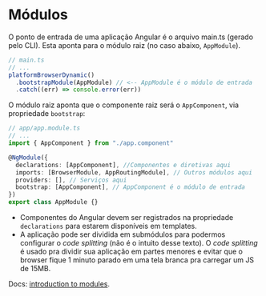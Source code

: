 # Módulos

O ponto de entrada de uma aplicação Angular é o arquivo main.ts \(gerado pelo CLI\). Esta aponta para o módulo raiz \(no caso abaixo, `AppModule`\).

```typescript
// main.ts
// ...
platformBrowserDynamic()
  .bootstrapModule(AppModule) // <-- AppModule é o módulo de entrada
  .catch((err) => console.error(err))
```

O módulo raiz aponta que o componente raiz será o `AppComponent`, via propriedade `bootstrap`:

```typescript
// app/app.module.ts
// ...
import { AppComponent } from "./app.component"

@NgModule({
  declarations: [AppComponent], //Componentes e diretivas aqui
  imports: [BrowserModule, AppRoutingModule], // Outros módulos aqui
  providers: [], // Serviços aqui
  bootstrap: [AppComponent], // AppComponent é o módulo de entrada
})
export class AppModule {}
```

* Componentes do Angular devem ser registrados na propriedade `declarations` para estarem disponíveis em templates.
* A aplicação pode ser dividida em submódulos para podermos configurar o _code splitting_ \(não é o intuito desse texto\). O _code splitting_ é usado pra dividir sua aplicação em partes menores e evitar que o browser fique 1 minuto parado em uma tela branca pra carregar um JS de 15MB.

Docs: [introduction to modules](https://angular.io/guide/architecture-modules).

